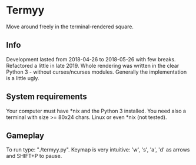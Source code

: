 # Termyy
Move around freely in the terminal-rendered square.

## Info
Development lasted from 2018-04-26 to 2018-05-26 with few breaks. Refactored 
a little in late 2019. Whole rendering was written in the clear Python 3 -
without curses/ncurses modules. Generally the implementation is a little ugly.

## System requirements
Your computer must have *nix and the Python 3 installed. You need also
a terminal with size >= 80x24 chars. Linux or even *nix (not tested).

## Gameplay
To run type: "./termyy.py". Keymap is very intuitive: 'w', 's', 'a', 'd' as
arrows and SHIFT+P to pause.
